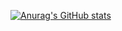 [![Anurag's GitHub stats](https://github-readme-stats.vercel.app/api?username=mertmzzx)](https://github.com/anuraghazra/github-readme-stats)
